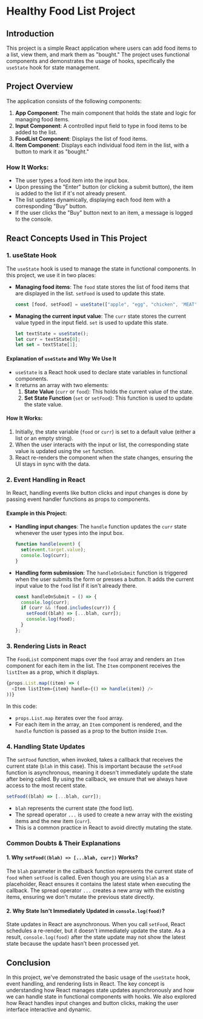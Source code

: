 
# Healthy Food List Project

## Introduction

This project is a simple React application where users can add food items to a list, view them, and mark them as "bought." The project uses functional components and demonstrates the usage of hooks, specifically the `useState` hook for state management.

## Project Overview

The application consists of the following components:
1. **App Component**: The main component that holds the state and logic for managing food items.
2. **Input Component**: A controlled input field to type in food items to be added to the list.
3. **FoodList Component**: Displays the list of food items.
4. **Item Component**: Displays each individual food item in the list, with a button to mark it as "bought."

### How It Works:
- The user types a food item into the input box.
- Upon pressing the "Enter" button (or clicking a submit button), the item is added to the list if it's not already present.
- The list updates dynamically, displaying each food item with a corresponding "Buy" button.
- If the user clicks the "Buy" button next to an item, a message is logged to the console.

## React Concepts Used in This Project

### 1. **useState Hook**

The `useState` hook is used to manage the state in functional components. In this project, we use it in two places:

- **Managing food items**:
  The `food` state stores the list of food items that are displayed in the list. `setFood` is used to update this state.
  ```js
  const [food, setFood] = useState(["apple", "egg", "chicken", 'MEAT']);
  ```

- **Managing the current input value**:
  The `curr` state stores the current value typed in the input field. `set` is used to update this state.
  ```js
  let textState = useState();
  let curr = textState[0];
  let set = textState[1];
  ```

#### Explanation of `useState` and Why We Use It

- `useState` is a React hook used to declare state variables in functional components. 
- It returns an array with two elements:
  1. **State Value** (`curr` or `food`): This holds the current value of the state.
  2. **Set State Function** (`set` or `setFood`): This function is used to update the state value.

#### How It Works:
1. Initially, the state variable (`food` or `curr`) is set to a default value (either a list or an empty string).
2. When the user interacts with the input or list, the corresponding state value is updated using the `set` function.
3. React re-renders the component when the state changes, ensuring the UI stays in sync with the data.

### 2. **Event Handling in React**

In React, handling events like button clicks and input changes is done by passing event handler functions as props to components.

#### Example in this Project:
- **Handling input changes**: The `handle` function updates the `curr` state whenever the user types into the input box.
  ```js
  function handle(event) {
    set(event.target.value);
    console.log(curr);
  }
  ```

- **Handling form submission**: The `handleOnSubmit` function is triggered when the user submits the form or presses a button. It adds the current input value to the `food` list if it isn't already there.
  ```js
  const handleOnSubmit = () => {
    console.log(curr);
    if (curr && !food.includes(curr)) {
      setFood((blah) => [...blah, curr]);
      console.log(food);
    }
  };
  ```

### 3. **Rendering Lists in React**

The `FoodList` component maps over the `food` array and renders an `Item` component for each item in the list. The `Item` component receives the `listItem` as a prop, which it displays.

```js
{props.List.map((item) => (
  <Item listItem={item} handle={() => handle(item)} />
))}
```

In this code:
- `props.List.map` iterates over the `food` array.
- For each item in the array, an `Item` component is rendered, and the `handle` function is passed as a prop to the button inside `Item`.

### 4. **Handling State Updates**

The `setFood` function, when invoked, takes a callback that receives the current state (`blah` in this case). This is important because the `setFood` function is asynchronous, meaning it doesn't immediately update the state after being called. By using the callback, we ensure that we always have access to the most recent state.

```js
setFood((blah) => [...blah, curr]);
```

- `blah` represents the current state (the food list).
- The spread operator `...` is used to create a new array with the existing items and the new item (`curr`).
- This is a common practice in React to avoid directly mutating the state.

### Common Doubts & Their Explanations

#### 1. **Why `setFood((blah) => [...blah, curr])` Works?**

The `blah` parameter in the callback function represents the current state of `food` when `setFood` is called. Even though you are using `blah` as a placeholder, React ensures it contains the latest state when executing the callback. The spread operator `...` creates a new array with the existing items, ensuring we don't mutate the previous state directly.

#### 2. **Why State Isn't Immediately Updated in `console.log(food)`?**

State updates in React are asynchronous. When you call `setFood`, React schedules a re-render, but it doesn't immediately update the state. As a result, `console.log(food)` after the state update may not show the latest state because the update hasn't been processed yet.

## Conclusion

In this project, we've demonstrated the basic usage of the `useState` hook, event handling, and rendering lists in React. The key concept is understanding how React manages state updates asynchronously and how we can handle state in functional components with hooks. We also explored how React handles input changes and button clicks, making the user interface interactive and dynamic.
